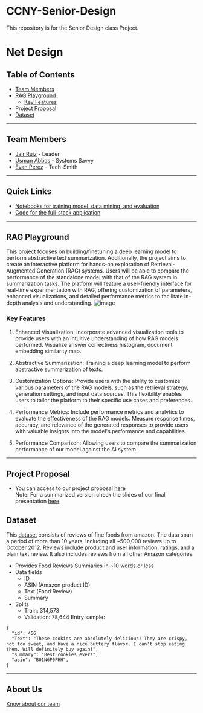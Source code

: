 # CCNY-Senior-Design
This repository is for the Senior Design class Project. 

# Net Design 

## Table of Contents
- [Team Members](#team-members)
- [RAG Playground](#rag-playground)
  - [Key Features](#key-features)
- [Project Proposal](#project-proposal)
- [Dataset](#dataset)

-----

## Team Members
- [Jair Ruiz](https://github.com/JNikolo) - Leader
- [Usman Abbas](https://github.com/uscod) - Systems Savvy
- [Evan Perez](https://github.com/evanperez444) - Tech-Smith

-----
## Quick Links
- [Notebooks for training model, data mining, and evaluation](Notebooks/)
- [Code for the full-stack application](RAG_Playground/)

-----

## RAG Playground
This project focuses on building/finetuning a deep learning model to perform abstractive text summarization. Additionally, the project aims to create an interactive platform for hands-on exploration of Retrieval-Augmented Generation (RAG) systems. Users will be able to compare the performance of the standalone model with that of the RAG system in summarization tasks. The platform will feature a user-friendly interface for real-time experimentation with RAG, offering customization of parameters, enhanced visualizations, and detailed performance metrics to facilitate in-depth analysis and understanding.
![image](https://github.com/JNikolo/CCNY-Senior-Design/assets/125705821/6c4abf42-2fba-4084-a32c-974465161a3d)

### Key Features
1. Enhanced Visualization: Incorporate advanced visualization tools to provide users with an intuitive understanding of how RAG models performed. Visualize answer correctness histogram, document embedding similarity map.

2. Abstractive Summarization: Training a deep learning model to perform abstractive summarization of texts.

3. Customization Options: Provide users with the ability to customize various parameters of the RAG models, such as the retrieval strategy, generation settings, and input data sources. This flexibility enables users to tailor the platform to their specific use cases and preferences.

4. Performance Metrics: Include performance metrics and analytics to evaluate the effectiveness of the RAG models. Measure response times, accuracy, and relevance of the generated responses to provide users with valuable insights into the model's performance and capabilities.

5. Performance Comparison: Allowing users to compare the summarization performance of our model against the AI system.
     
---
## Project Proposal

- You can access to our project proposal [here](SD_Propject_Proposal.pdf)  
Note: For a summarized version check the slides of our final presentation [here](SD_Final_presentation.pdf)

## Dataset
This [dataset](https://www.kaggle.com/datasets/snap/amazon-fine-food-reviews) consists of reviews of fine foods from amazon. The data span a period of more than 10 years, including all ~500,000 reviews up to October 2012. Reviews include product and user information, ratings, and a plain text review. It also includes reviews from all other Amazon categories.
- Provides Food Reviews Summaries in ~10 words or less
- Data fields
  - ID
  - ASIN (Amazon product ID)
  - Text (Food Review)
  - Summary 
- Splits
  - Train: 314,573
  - Validation: 78,644
Entry sample:
```
{
  "id": 456
  "Text": "These cookies are absolutely delicious! They are crispy, not too sweet, and have a nice buttery flavor. I can't stop eating them. Will definitely buy again!",
  "summary": "Best cookies ever!",
  "asin": "B01N6P0FHH",
}
```


----

## About Us
[Know about our team](https://docs.google.com/presentation/d/1SBlGVdz81NUZDpsXQ5xZXaC7oOi-OAkKURFXmy4CcT8/edit?usp=sharing)
